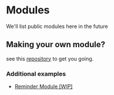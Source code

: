 # Modules
We'll list public modules here in the future

## Making your own module?
see this [repository](https://github.com/TheWolfNL/ModularSlackBot-example-module-hello) to get you going.

### Additional examples
* [Reminder Module [WIP]](https://github.com/TheWolfNL/ModularSlackBot-example-module-reminder)
